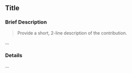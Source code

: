 ## Title


### Brief Description
> Provide a short, 2-line description of the contribution.

...

### Details

...


